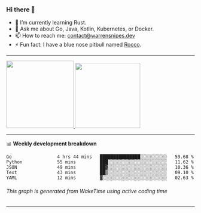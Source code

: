 ### Hi there 👋

- 🌱 I’m currently learning Rust.
- 💬 Ask me about Go, Java, Kotlin, Kubernetes, or Docker.
- 📫 How to reach me: contact@warrensnipes.dev
- ⚡ Fun fact: I have a blue nose pitbull named [Rocco](https://i.imgur.com/iLsSCKu.jpg).

-------


<a href="https://github.com/LockedThread/LockedThread">
  <img height="180em" src="https://github-readme-stats.vercel.app/api?username=LockedThread&theme=transparent&bg_color=00000000&show_icons=true&count_private=true" />
  <img height="174em" src="https://github-readme-stats.vercel.app/api/top-langs?username=LockedThread&theme=transparent&layout=compact&hide_progress=true&bg_color=00000000" />
  </a>

-------

📊 **Weekly development breakdown**
<!--START_SECTION:waka-->

```text
Go                 4 hrs 44 mins   ███████████████░░░░░░░░░░   59.68 %
Python             55 mins         ███░░░░░░░░░░░░░░░░░░░░░░   11.62 %
JSON               49 mins         ██▓░░░░░░░░░░░░░░░░░░░░░░   10.36 %
Text               43 mins         ██▒░░░░░░░░░░░░░░░░░░░░░░   09.10 %
YAML               12 mins         ▓░░░░░░░░░░░░░░░░░░░░░░░░   02.63 %
```

<!--END_SECTION:waka-->
###### *This graph is generated from WakeTime using active coding time*
-------
